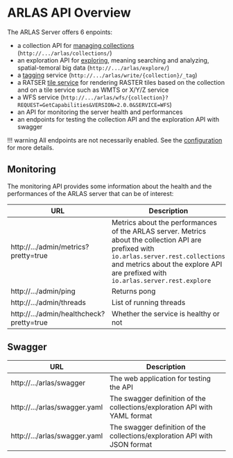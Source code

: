 # ARLAS API Overview

The ARLAS Server offers 6 enpoints:

- a collection API for [managing collections](arlas-api-collection.md) (`http://.../arlas/collections/`)
- an exploration API for [exploring](arlas-api-exploration.md), meaning searching and analyzing, spatial-temoral big data (`http://.../arlas/explore/`)
- a [tagging](arlas-api-tagging.md) service (`http://.../arlas/write/{collection}/_tag`)
- a RATSER [tile service](arlas-tile-service.md) for rendering RASTER tiles based on the collection and on a tile service such as WMTS or X/Y/Z service
- a WFS service (`http://.../arlas/wfs/{collection}?REQUEST=GetCapabilities&VERSION=2.0.0&SERVICE=WFS`)
- an API for monitoring the server health and performances
- an endpoints for testing the collection API  and the exploration API with swagger

!!! warning
    All endpoints are not necessarily enabled. See the [configuration](arlas-server-configuration.md) for more details.

## Monitoring

The monitoring API provides some information about the health and the performances of the ARLAS server that can be of interest:

| URL | Description |
| --- | --- |
| http://.../admin/metrics?pretty=true  |  Metrics about the performances of the ARLAS server. Metrics about the collection API  are prefixed with `io.arlas.server.rest.collections` and metrics about the explore API are prefixed with `io.arlas.server.rest.explore`|
| http://.../admin/ping | Returns pong  |
| http://.../admin/threads | List of running threads |
| http://.../admin/healthcheck?pretty=true  |  Whether the service is healthy or not |


## Swagger

| URL | Description |
| --- | --- |
| http://.../arlas/swagger  | The web application for testing the API  |
| http://.../arlas/swagger.yaml  | The swagger definition of the collections/exploration API with YAML format |
| http://.../arlas/swagger.yaml  | The swagger definition of the collections/exploration API with JSON format |
